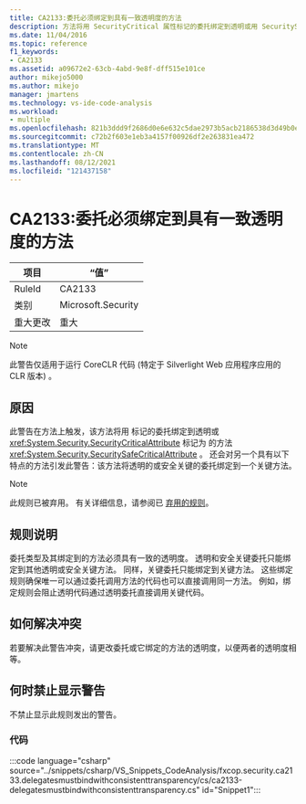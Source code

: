 ```yaml
---
title: CA2133:委托必须绑定到具有一致透明度的方法
description: 方法将用 SecurityCritical 属性标记的委托绑定到透明或用 SecuritySafeCritical 属性标记的方法，或者将透明或安全关键的委托绑定到关键方法。
ms.date: 11/04/2016
ms.topic: reference
f1_keywords:
- CA2133
ms.assetid: a09672e2-63cb-4abd-9e8f-dff515e101ce
author: mikejo5000
ms.author: mikejo
manager: jmartens
ms.technology: vs-ide-code-analysis
ms.workload:
- multiple
ms.openlocfilehash: 821b3ddd9f2686d0e6e632c5dae2973b5acb2186538d3d49b0edf8c5f270fb50
ms.sourcegitcommit: c72b2f603e1eb3a4157f00926df2e263831ea472
ms.translationtype: MT
ms.contentlocale: zh-CN
ms.lasthandoff: 08/12/2021
ms.locfileid: "121437158"
---
```

# <a name="ca2133-delegates-must-bind-to-methods-with-consistent-transparency"></a>CA2133:委托必须绑定到具有一致透明度的方法

|项目|“值”|
|-|-|
|RuleId|CA2133|
|类别|Microsoft.Security|
|重大更改|重大|

> [!NOTE]
> 此警告仅适用于运行 CoreCLR 代码 (特定于 Silverlight Web 应用程序应用的 CLR 版本) 。

## <a name="cause"></a>原因
此警告在方法上触发，该方法将用 标记的委托绑定到透明或 <xref:System.Security.SecurityCriticalAttribute> 标记为 的方法 <xref:System.Security.SecuritySafeCriticalAttribute> 。 还会对另一个具有以下特点的方法引发此警告：该方法将透明的或安全关键的委托绑定到一个关键方法。

> [!NOTE]
> 此规则已被弃用。 有关详细信息，请参阅已 [弃用的规则](fxcop-unported-deprecated-rules.md)。

## <a name="rule-description"></a>规则说明

委托类型及其绑定到的方法必须具有一致的透明度。 透明和安全关键委托只能绑定到其他透明或安全关键方法。 同样，关键委托只能绑定到关键方法。 这些绑定规则确保唯一可以通过委托调用方法的代码也可以直接调用同一方法。 例如，绑定规则会阻止透明代码通过透明委托直接调用关键代码。

## <a name="how-to-fix-violations"></a>如何解决冲突

若要解决此警告冲突，请更改委托或它绑定的方法的透明度，以便两者的透明度相等。

## <a name="when-to-suppress-warnings"></a>何时禁止显示警告

不禁止显示此规则发出的警告。

### <a name="code"></a>代码

:::code language="csharp" source="../snippets/csharp/VS_Snippets_CodeAnalysis/fxcop.security.ca2133.delegatesmustbindwithconsistenttransparency/cs/ca2133-delegatesmustbindwithconsistenttransparency.cs" id="Snippet1":::
